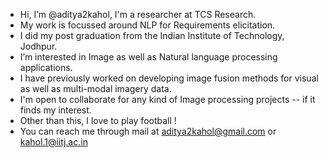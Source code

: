 - Hi, I’m @aditya2kahol, I'm a researcher at TCS Research.
- My work is focussed around NLP for Requirements elicitation.
- I did my post graduation from the Indian Institute of Technology, Jodhpur.
- I’m interested in Image as well as Natural language processing applications.
- I have previously worked on developing image fusion methods for visual as well as multi-modal imagery data.
- I'm open to collaborate for any kind of Image processing projects -- if it finds my interest.
- Other than this, I love to play football !
- You can reach me through mail at aditya2kahol@gmail.com or kahol.1@iitj.ac.in

<!---
aditya2kahol/aditya2kahol is a ✨ special ✨ repository because its `README.md` (this file) appears on your GitHub profile.
You can click the Preview link to take a look at your changes.
--->
